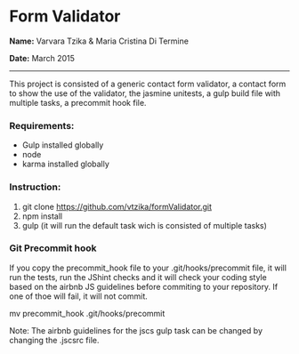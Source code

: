 
# Form Validator

**Name:** Varvara Tzika & Maria Cristina Di Termine

**Date:** March 2015

----------------------------------------------------------------------
This project is consisted of a generic contact form validator, a contact form to show the use of the validator, the jasmine unitests, a gulp build file with multiple tasks, a precommit hook file.

### Requirements:
- Gulp installed globally
- node
- karma installed globally

### Instruction:
1. git clone https://github.com/vtzika/formValidator.git
2. npm install
3. gulp (it will run the default task wich is consisted of multiple tasks)

### Git Precommit hook
If you copy the precommit_hook file to your .git/hooks/precommit file, it will run the tests, run the JShint checks and it will check your coding style based on the airbnb JS guidelines before commiting to your repository. If one of thoe will fail, it will not commit.

mv precommit_hook .git/hooks/precommit

Note: The airbnb guidelines for the jscs gulp task can be changed by changing the .jscsrc file.